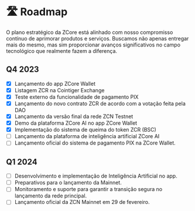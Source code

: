 # 🛣 Roadmap

O plano estratégico da ZCore está alinhado com nosso compromisso contínuo de aprimorar produtos e serviços. Buscamos não apenas entregar mais do mesmo, mas sim proporcionar avanços significativos no campo tecnológico que realmente fazem a diferença.

## Q4 2023

* [x] Lançamento do app ZCore Wallet
* [x] Listagem ZCR na Cointiger Exchange
* [x] Teste externo da funcionalidade de pagamento PIX
* [x] Lançamento do novo contrato ZCR de acordo com a votação feita pela DAO
* [x] Lançamento da versão final da rede ZCN Testnet
* [x] Demo da plataforma ZCore AI no app ZCore Wallet
* [x] Implementação do sistema de queima do token ZCR (BSC)
* [ ] Lançamento da plataforma de inteligência artificial ZCore AI
* [ ] Lançamento oficial do sistema de pagamento PIX na ZCore Wallet.

## Q1 2024

* [ ] Desenvolvimento e implementação de Inteligência Artificial no app.
* [ ] Preparativos para o lançamento da Mainnet.
* [ ] Monitoramento e suporte para garantir a transição segura no lançamento da rede principal.
* [ ] Lançamento oficial da ZCN Mainnet em 29 de fevereiro.
